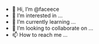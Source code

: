 - 👋 Hi, I’m @faceece
- 👀 I’m interested in ...
- 🌱 I’m currently learning ...
- 💞️ I’m looking to collaborate on ...
- 📫 How to reach me ...

<!---
faceece/faceece is a ✨ special ✨ repository because its `README.md` (this file) appears on your GitHub profile.
You can click the Preview link to take a look at your changes.
--->
